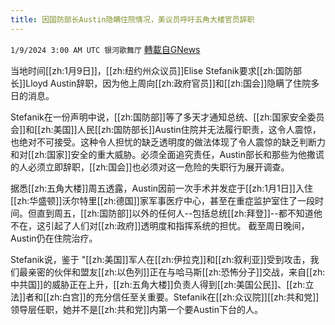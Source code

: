 ```yaml
---
title: 因国防部长Austin隐瞒住院情况，美议员呼吁五角大楼官员辞职
---
```

`1/9/2024 3:00 AM UTC 银河歌舞厅` [轉載自GNews](https://gnews.org/articles/2199026)

当地时间[[zh:1月9日]]，[[zh:纽约州众议员]]Elise Stefanik要求[[zh:国防部长]]Lloyd Austin辞职，因为他上周向[[zh:政府官员]]和[[zh:国会]]隐瞒了住院多日的消息。 

Stefanik在一份声明中说，[[zh:国防部]]等了多天才通知总统、[[zh:国家安全委员会]]和[[zh:美国]]人民[[zh:国防部长]]Austin住院并无法履行职责，这令人震惊，也绝对不可接受。这种令人担忧的缺乏透明度的做法体现了令人震惊的缺乏判断力和对[[zh:国家]]安全的重大威胁。必须全面追究责任，Austin部长和那些为他撒谎的人必须立即辞职，[[zh:国会]]也必须对这一危险的失职行为展开调查。 

据悉[[zh:五角大楼]]周五透露，Austin因前一次手术并发症于[[zh:1月1日]]入住[[zh:华盛顿]]沃尔特里[[zh:德国]]家军事医疗中心，甚至在重症监护室住了一段时间。但直到周五，[[zh:国防部]]以外的任何人--包括总统[[zh:拜登]]--都不知道他不在，这引起了人们对[[zh:政府]]透明度和指挥系统的担忧。 截至周日晚间，Austin仍在住院治疗。

Stefanik说，鉴于 "[[zh:美国]]军人在[[zh:伊拉克]]和[[zh:叙利亚]]受到攻击，我们最亲密的伙伴和盟友[[zh:以色列]]正在与哈马斯[[zh:恐怖分子]]交战，来自[[zh:中共国]]的威胁正在上升，[[zh:五角大楼]]负责人得到[[zh:美国公民]]、[[zh:立法]]者和[[zh:白宫]]的充分信任至关重要。Stefanik在[[zh:众议院]][[zh:共和党]]领导层任职，她并不是[[zh:共和党]]内第一个要Austin下台的人。


